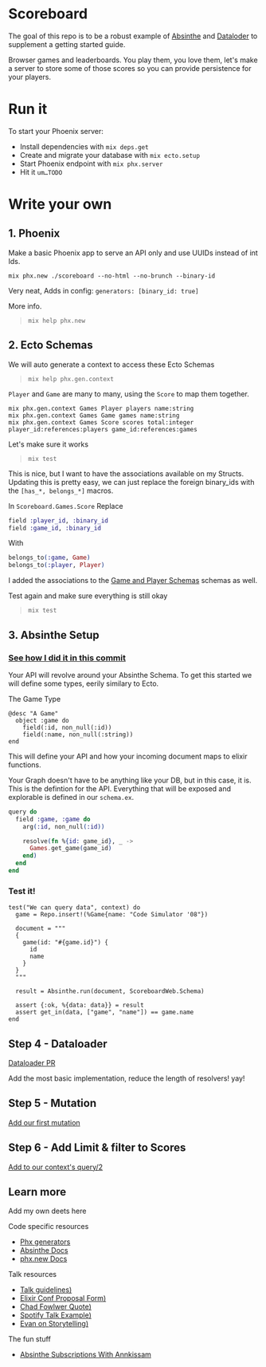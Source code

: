 # Scoreboard

The goal of this repo is to be a robust example of [Absinthe](https://github.com/absinthe-graphql/absinthe) and [Dataloder](https://github.com/absinthe-graphql/dataloader) to supplement a getting started guide.

Browser games and leaderboards. You play them, you love them, let's make a server to store some of those scores so you can provide persistence for your players.

# Run it

To start your Phoenix server:

  * Install dependencies with `mix deps.get`
  * Create and migrate your database with `mix ecto.setup`
  * Start Phoenix endpoint with `mix phx.server`
  * Hit it `um…TODO`


# Write your own

## 1. Phoenix
Make a basic Phoenix app to serve an API only and use UUIDs instead of int Ids.

```
mix phx.new ./scoreboard --no-html --no-brunch --binary-id
```

Very neat, Adds in config: `generators: [binary_id: true]`

More info.
> `mix help phx.new`



## 2. Ecto Schemas
We will auto generate a context to access these Ecto Schemas
> `mix help phx.gen.context`

`Player` and `Game` are many to many, using the `Score` to map them together.

```
mix phx.gen.context Games Player players name:string
mix phx.gen.context Games Game games name:string
mix phx.gen.context Games Score scores total:integer player_id:references:players game_id:references:games
```

Let's make sure it works

> `mix test`

This is nice, but I want to have the associations available on my Structs.
Updating this is pretty easy, we can just replace the foreign binary_ids with the `[has_*, belongs_*]` macros.

In `Scoreboard.Games.Score` Replace

```elixir
field :player_id, :binary_id
field :game_id, :binary_id
```

With

```elixir
belongs_to(:game, Game)
belongs_to(:player, Player)
```

I added the associations to the [Game and Player Schemas](https://github.com/shamshirz/scoreboard/commit/0d403a75d6fdeb06a572c2f2e9a400ac1244db66#diff-1c331c359bcb59c0a55389158b9e40fb) schemas as well.

Test again and make sure everything is still okay

> `mix test`


## 3. Absinthe Setup

### [See how I did it in this commit](https://github.com/shamshirz/scoreboard/commit/8e1f71775da8c6ebd5b0b4b465360e31bd4b9c8a#diff-96d99c98494cf91779455a82a37c4d61)

Your API will revolve around your Absinthe Schema. To get this started we will define some types, eerily similary to Ecto.

The Game Type
```
@desc "A Game"
  object :game do
    field(:id, non_null(:id))
    field(:name, non_null(:string))
end
```

This will define your API and how your incoming document maps to elixir functions.

Your Graph doesn't have to be anything like your DB, but in this case, it is.
This is the defintion for the API. Everything that will be exposed and explorable is defined in our `schema.ex`.

```elixir
query do
  field :game, :game do
    arg(:id, non_null(:id))

    resolve(fn %{id: game_id}, _ ->
      Games.get_game(game_id)
    end)
  end
end
```

### Test it!

```
test("We can query data", context) do
  game = Repo.insert!(%Game{name: "Code Simulator '08"})

  document = """
  {
    game(id: "#{game.id}") {
      id
      name
    }
  }
  """

  result = Absinthe.run(document, ScoreboardWeb.Schema)

  assert {:ok, %{data: data}} = result
  assert get_in(data, ["game", "name"]) == game.name
end
```

## Step 4 - Dataloader

[Dataloader PR](https://github.com/shamshirz/scoreboard/pull/3/files)

Add the most basic implementation, reduce the length of resolvers! yay!


## Step 5 - Mutation

[Add our first mutation](https://github.com/shamshirz/scoreboard/pull/8)


## Step 6 - Add Limit & filter to Scores

[Add to our context's query/2](https://github.com/shamshirz/scoreboard/pull/9/files)


## Learn more

 Add my own deets here


 Code specific resources

 * [Phx generators](https://hexdocs.pm/phoenix/phoenix_mix_tasks.html)
 * [Absinthe Docs](https://hexdocs.pm/absinthe/overview.html)
 * [phx.new Docs](https://github.com/phoenixframework/phoenix/blob/master/installer/lib/mix/tasks/phx.new.ex)

 Talk resources

 * [Talk guidelines)](https://opensource.com/life/14/1/get-your-conference-talk-submission-accepted])
 * [Elixir Conf Proposal Form)](https://docs.google.com/forms/d/e/1FAIpQLSf4CiP2UtB7Www47yVv592w_kHK4qBwZZpQcMlaQJDvDU7qpg/viewform])
 * [Chad Fowlwer Quote)](https://twitter.com/chadfowler/status/671944358388723712])
 * [Spotify Talk Example)](https://vimeo.com/85490944])
 * [Evan on Storytelling)](https://www.deconstructconf.com/2017/evan-czaplicki-on-storytelling])


The fun stuff
 * [ Absinthe Subscriptions With Annkissam ](https://www.annkissam.com/elixir/alembic/posts/2018/07/13/graphql-subscriptions-connecting-phoenix-applications-with-absinthe-and-websockets.html#an-elixir-graphql-client)
